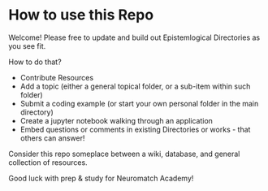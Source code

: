 # How to use this Repo
Welcome! Please free to update and build out Epistemlogical Directories as you see fit.

How to do that?
- Contribute Resources
- Add a topic (either a general topical folder, or a sub-item within such folder)
- Submit a coding example (or start your own personal folder in the main directory)
- Create a jupyter notebook walking through an application
- Embed questions or comments in existing Directories or works - that others can answer!

Consider this repo someplace between a wiki, database, and general collection of resources. 

Good luck with prep & study for Neuromatch Academy!
